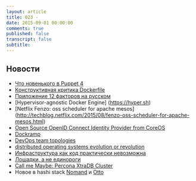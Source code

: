 ```yaml
---
layout: article
title: 023 - 
date: 2015-09-01 00:00:00
comments: true
published: false
transcript: false
subtitle: 
---
```


## Новости

* [Что новенького в Puppet 4](https://www.devco.net/archives/2015/07/31/shiny-new-things-in-puppet-4.php)
* [Конструктивная критика Dockerfile](http://blog.wercker.com/2015/07/28/Dockerfiles-considered-harmful.html)
* [Приложение 12 факторов на русском](http://12factor.net/ru/)
* [Hypervisor-agnostic Docker Engine] (https://hyper.sh)
* [Netflix Fenzo: oss scheduler for apache mesos] (http://techblog.netflix.com/2015/08/fenzo-oss-scheduler-for-apache-mesos.html)
* [Open Source OpenID Connect Identity Provider from CoreOS](https://coreos.com/blog/announcing-dex/)
* [Dockramp](https://github.com/jlhawn/dockramp)
* [DevOps team topologies](http://www.infoq.com/articles/devops-team-topologies)
* [distributed operating systems evolution or revolution](https://speakerdeck.com/mhausenblas/distributed-operating-systems-evolution-or-revolution)
* [Инфраструктура как код практически невозможна](http://blog.packagecloud.io/eng/2015/09/15/automacon-infrastructure-as-code-might-be-literally-impossible/)
* [Лошадки, а не единороги](http://spox.github.io/slides/automacon-horses/#1)
* [Call me Maybe: Percona XtraDB Cluster](https://aphyr.com/posts/328-call-me-maybe-percona-xtradb-cluster)
* Новое в hashi stack [Nomand](https://www.nomadproject.io) и [Otto](http://ottoproject.io)

